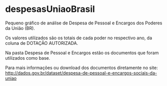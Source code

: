 # despesasUniaoBrasil
Pequeno gráfico de análise de Despesa de Pessoal e Encargos dos Poderes da União (BR).

Os valores utilizados são os totais de cada poder no respectivo ano, da coluna de DOTAÇÃO AUTORIZADA.

Na pasta Despesa de Pessoal e Encargos estão os documentos que foram utilizados como base.

Para mais informações ou download dos documentos diretamente no site:
http://dados.gov.br/dataset/despesa-de-pessoal-e-encargos-sociais-da-uniao



